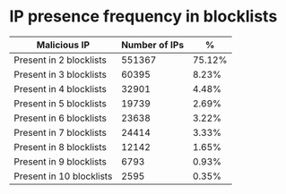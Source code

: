 # IP presence frequency in blocklists
| Malicious IP | Number of IPs | % |
|----|----|----|
| Present in 2 blocklists | 551367 | 75.12% |
| Present in 3 blocklists | 60395 | 8.23% |
| Present in 4 blocklists | 32901 | 4.48% |
| Present in 5 blocklists | 19739 | 2.69% |
| Present in 6 blocklists | 23638 | 3.22% |
| Present in 7 blocklists | 24414 | 3.33% |
| Present in 8 blocklists | 12142 | 1.65% |
| Present in 9 blocklists | 6793 | 0.93% |
| Present in 10 blocklists | 2595 | 0.35% |

